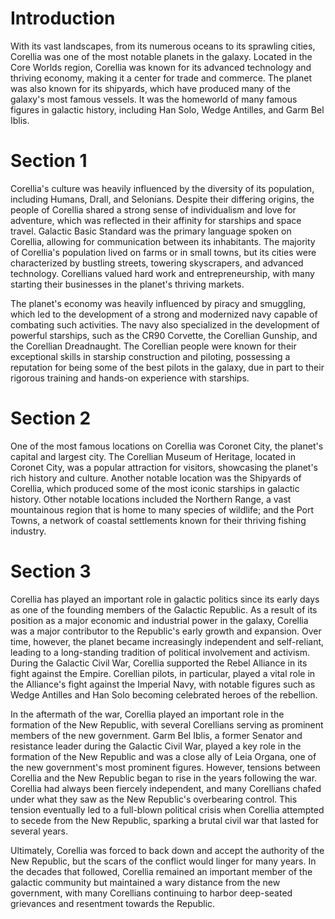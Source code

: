 # Introduction

With its vast landscapes, from its numerous oceans to its sprawling cities, Corellia was one of the most notable planets in the galaxy.
Located in the Core Worlds region, Corellia was known for its advanced technology and thriving economy, making it a center for trade and commerce.
The planet was also known for its shipyards, which have produced many of the galaxy's most famous vessels.
It was the homeworld of many famous figures in galactic history, including Han Solo, Wedge Antilles, and Garm Bel Iblis.

# Section 1

Corellia's culture was heavily influenced by the diversity of its population, including Humans, Drall, and Selonians.
Despite their differing origins, the people of Corellia shared a strong sense of individualism and love for adventure, which was reflected in their affinity for starships and space travel.
Galactic Basic Standard was the primary language spoken on Corellia, allowing for communication between its inhabitants.
The majority of Corellia's population lived on farms or in small towns, but its cities were characterized by bustling streets, towering skyscrapers, and advanced technology.
Corellians valued hard work and entrepreneurship, with many starting their businesses in the planet's thriving markets.

The planet's economy was heavily influenced by piracy and smuggling, which led to the development of a strong and modernized navy capable of combating such activities.
The navy also specialized in the development of powerful starships, such as the CR90 Corvette, the Corellian Gunship, and the Corellian Dreadnaught.
The Corellian people were known for their exceptional skills in starship construction and piloting, possessing a reputation for being some of the best pilots in the galaxy, due in part to their rigorous training and hands-on experience with starships.

# Section 2

One of the most famous locations on Corellia was Coronet City, the planet's capital and largest city.
The Corellian Museum of Heritage, located in Coronet City, was a popular attraction for visitors, showcasing the planet's rich history and culture.
Another notable location was the Shipyards of Corellia, which produced some of the most iconic starships in galactic history.
Other notable locations included the Northern Range, a vast mountainous region that is home to many species of wildlife; and the Port Towns, a network of coastal settlements known for their thriving fishing industry.

# Section 3

Corellia has played an important role in galactic politics since its early days as one of the founding members of the Galactic Republic.
As a result of its position as a major economic and industrial power in the galaxy, Corellia was a major contributor to the Republic's early growth and expansion.
Over time, however, the planet became increasingly independent and self-reliant, leading to a long-standing tradition of political involvement and activism.
During the Galactic Civil War, Corellia supported the Rebel Alliance in its fight against the Empire.
Corellian pilots, in particular, played a vital role in the Alliance's fight against the Imperial Navy, with notable figures such as Wedge Antilles and Han Solo becoming celebrated heroes of the rebellion.

In the aftermath of the war, Corellia played an important role in the formation of the New Republic, with several Corellians serving as prominent members of the new government.
Garm Bel Iblis, a former Senator and resistance leader during the Galactic Civil War, played a key role in the formation of the New Republic and was a close ally of Leia Organa, one of the new government's most prominent figures.
However, tensions between Corellia and the New Republic began to rise in the years following the war.
Corellia had always been fiercely independent, and many Corellians chafed under what they saw as the New Republic's overbearing control.
This tension eventually led to a full-blown political crisis when Corellia attempted to secede from the New Republic, sparking a brutal civil war that lasted for several years.

Ultimately, Corellia was forced to back down and accept the authority of the New Republic, but the scars of the conflict would linger for many years.
In the decades that followed, Corellia remained an important member of the galactic community but maintained a wary distance from the new government, with many Corellians continuing to harbor deep-seated grievances and resentment towards the Republic.
